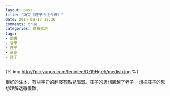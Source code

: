 ```yaml
---
layout: post
title: "讀完《莊子今注今譯》"
date: 2014-08-17 18:36
comments: true
categories: 青梅煮酒
tags:
- 讀書
- 哲學
- 莊子
- 道家
- 諸子
---
```


{% img http://pic.yupoo.com/leninlee/DZl9Hgeh/medish.jpg %}

很好的注本，有些字句的翻譯有點兒晦澀。莊子的思想超越了老子，想把莊子的思想理解透徹很難。
